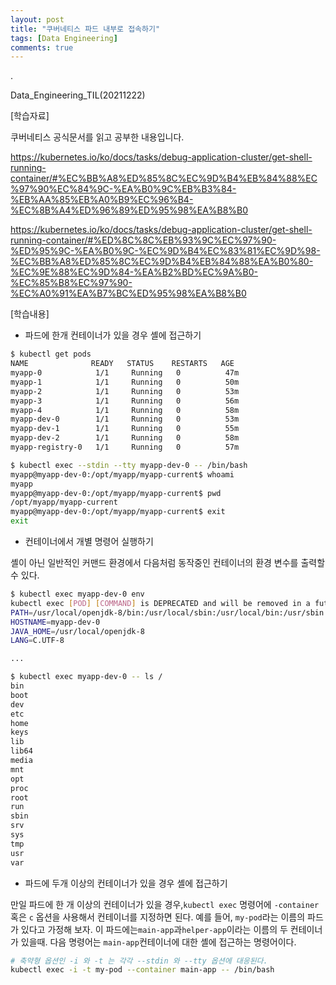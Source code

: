```yaml
---
layout: post
title: "쿠버네티스 파드 내부로 접속하기"
tags: [Data Engineering]
comments: true
---
```


.

Data_Engineering_TIL(20211222)

[학습자료]

쿠버네티스 공식문서를 읽고 공부한 내용입니다.

https://kubernetes.io/ko/docs/tasks/debug-application-cluster/get-shell-running-container/#%EC%BB%A8%ED%85%8C%EC%9D%B4%EB%84%88%EC%97%90%EC%84%9C-%EA%B0%9C%EB%B3%84-%EB%AA%85%EB%A0%B9%EC%96%B4-%EC%8B%A4%ED%96%89%ED%95%98%EA%B8%B0

https://kubernetes.io/ko/docs/tasks/debug-application-cluster/get-shell-running-container/#%ED%8C%8C%EB%93%9C%EC%97%90-%ED%95%9C-%EA%B0%9C-%EC%9D%B4%EC%83%81%EC%9D%98-%EC%BB%A8%ED%85%8C%EC%9D%B4%EB%84%88%EA%B0%80-%EC%9E%88%EC%9D%84-%EA%B2%BD%EC%9A%B0-%EC%85%B8%EC%97%90-%EC%A0%91%EA%B7%BC%ED%95%98%EA%B8%B0

[학습내용]

- 파드에 한개 컨테이너가 있을 경우 셸에 접근하기

```bash
$ kubectl get pods
NAME              READY   STATUS    RESTARTS   AGE
myapp-0            1/1     Running   0          47m
myapp-1            1/1     Running   0          50m
myapp-2            1/1     Running   0          53m
myapp-3            1/1     Running   0          56m
myapp-4            1/1     Running   0          58m
myapp-dev-0        1/1     Running   0          53m
myapp-dev-1        1/1     Running   0          55m
myapp-dev-2        1/1     Running   0          58m
myapp-registry-0   1/1     Running   0          57m

$ kubectl exec --stdin --tty myapp-dev-0 -- /bin/bash
myapp@myapp-dev-0:/opt/myapp/myapp-current$ whoami
myapp
myapp@myapp-dev-0:/opt/myapp/myapp-current$ pwd
/opt/myapp/myapp-current
myapp@myapp-dev-0:/opt/myapp/myapp-current$ exit
exit
```

- 컨테이너에서 개별 명령어 실행하기

셸이 아닌 일반적인 커맨드 환경에서 다음처럼 동작중인 컨테이너의 환경 변수를 출력할 수 있다.

```bash
$ kubectl exec myapp-dev-0 env
kubectl exec [POD] [COMMAND] is DEPRECATED and will be removed in a future version. Use kubectl exec [POD] -- [COMMAND] instead.
PATH=/usr/local/openjdk-8/bin:/usr/local/sbin:/usr/local/bin:/usr/sbin:/usr/bin:/sbin:/bin
HOSTNAME=myapp-dev-0
JAVA_HOME=/usr/local/openjdk-8
LANG=C.UTF-8

...

$ kubectl exec myapp-dev-0 -- ls /
bin
boot
dev
etc
home
keys
lib
lib64
media
mnt
opt
proc
root
run
sbin
srv
sys
tmp
usr
var
```

- 파드에 두개 이상의 컨테이너가 있을 경우 셸에 접근하기

만일 파드에 한 개 이상의 컨테이너가 있을 경우,`kubectl exec` 명령어에 `-container` 혹은 `c` 옵션을 사용해서 컨테이너를 지정하면 된다. 예를 들어, `my-pod`라는 이름의 파드가 있다고 가정해 보자. 이 파드에는`main-app`과`helper-app`이라는 이름의 두 컨테이너가 있을때. 다음 명령어는 `main-app`컨테이너에 대한 셸에 접근하는 명령어이다.

```bash
# 축약형 옵션인 -i 와 -t 는 각각 --stdin 와 --tty 옵션에 대응된다.
kubectl exec -i -t my-pod --container main-app -- /bin/bash
```